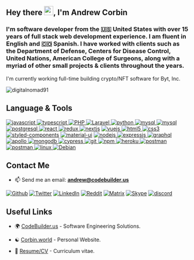 <h2>Hey there <img src="https://raw.githubusercontent.com/MartinHeinz/MartinHeinz/master/wave.gif" width="25px">, I'm Andrew Corbin</h2>
<h3>I'm software developer from the 🇺🇸 United States with over 15 years of full stack web development experience. I am fluent in English and 🇨🇴 Spanish. I have worked with clients such as the Department of Defense, Centers for Disease Control, United Nations, American College of Surgeons, along with a myriad of other small projects & clients throughout the years.</h3>

<p>I'm currently working full-time building crypto/NFT software for Byt, Inc.</p>

<p align="left"> <img src="https://komarev.com/ghpvc/?username=digitalnomad91&label=Profile%20views&color=0e75b6&style=flat" alt="digitalnomad91" /> </p>

<h2>Language & Tools</h2>
<p align="left">
	<a href="https://developer.mozilla.org/en-US/docs/Web/JavaScript" target="_blank"> <img src="https://img.shields.io/badge/JavaScript-F7DF1E?style=for-the-badge&logo=javascript&logoColor=black" alt="javascript" /> </a> 
	<a href="https://www.typescriptlang.org/" target="_blank"> <img src="https://img.shields.io/badge/TypeScript-007ACC?style=for-the-badge&logo=typescript&logoColor=white" alt="typescript" /> </a> 
	<a href="https://www.php.net/" target="_blank"> <img src="https://img.shields.io/badge/PHP-8892bf?style=for-the-badge&logo=PHP&logoColor=white" alt="PHP" /> </a> 
	<a href="https://laravel.com/" target="_blank"> <img src="https://img.shields.io/badge/Laravel-ff2d20?style=for-the-badge&logo=laravel&logoColor=white" alt="Laravel" /> </a> 
	<a href="https://www.python.org" target="_blank"> <img src="https://img.shields.io/badge/Python-14354C?style=for-the-badge&logo=python&logoColor=white" alt="python" /> </a>
	<a href="https://www.mysql.com/" target="_blank"> <img src="https://img.shields.io/badge/MYSQL-00758f?style=for-the-badge&logo=MYSQL&logoColor=white" alt="mysql" /> </a>
	<a href="https://mariadb.org/" target="_blank"> <img src="https://img.shields.io/badge/MariaDB-4e629a?style=for-the-badge&logo=mariadb&logoColor=white" alt="mysql" /> </a>
	<a href="https://www.postgresql.org" target="_blank"> <img src="https://img.shields.io/badge/PostgreSQL-316192?style=for-the-badge&logo=postgresql&logoColor=white" alt="postgresql" /> </a>
	<a href="https://reactjs.org/" target="_blank"> <img src="https://img.shields.io/badge/React-20232A?style=for-the-badge&logo=react&logoColor=61DAFB" alt="react" /> </a>
	<a href="https://redux.js.org" target="_blank"> <img src="https://img.shields.io/badge/Redux-593D88?style=for-the-badge&logo=redux&logoColor=white" alt="redux" /> </a>
	<a href="https://nextjs.org/" target="_blank"> <img src="https://img.shields.io/badge/next.js-000000?style=for-the-badge&logo=next.js&logoColor=white" alt="nextjs" /></a>
	<a href="https://vuejs.org/" target="_blank"> <img src="https://img.shields.io/badge/Vue.js-35495E?style=for-the-badge&logo=vue.js&logoColor=4FC08D" alt="vuejs" /> </a> 
	<a href="https://www.w3.org/html/" target="_blank"> <img src="https://img.shields.io/badge/HTML5-E34F26?style=for-the-badge&logo=html5&logoColor=white" alt="html5" /> </a>
	<a href="https://www.w3schools.com/css/" target="_blank"> <img src="https://img.shields.io/badge/CSS3-1572B6?style=for-the-badge&logo=css3&logoColor=white" alt="css3" /> </a>
	<a href="https://www.styled-components.com" target="_blank"> <img src="https://img.shields.io/badge/styled--components-DB7093?style=for-the-badge&logo=styled-components&logoColor=white" alt="styled-components" /></a>
	<a href="https://material-ui.org/" target="_blank"> <img src="https://img.shields.io/badge/Material--UI-0081CB?style=for-the-badge&logo=material-ui&logoColor=white" alt="material-ui" /></a>
	<a href="https://nodejs.org" target="_blank"> <img src="https://img.shields.io/badge/Node.js-43853D?style=for-the-badge&logo=node.js&logoColor=white" alt="nodejs" /> </a>
	<a href="https://www.expressjs.com" target="_blank"> <img src="https://img.shields.io/badge/Express.js-000000?style=for-the-badge&logo=express&logoColor=white" alt="expressjs" /> </a>
	<a href="https://graphql.org" target="_blank"> <img src="https://img.shields.io/badge/graphql-e535ab?style=for-the-badge&logo=graphql&logoColor=white" alt="graphql" /> </a>
	<a href="https://www.apollographql.com" target="_blank"> <img src="https://img.shields.io/badge/apollo-162A45?style=for-the-badge&logo=apollo%20graphql&logoColor=white" alt="apollo" /> </a>
	<a href="https://www.mongodb.com/" target="_blank"> <img src="https://img.shields.io/badge/MongoDB-4EA94B?style=for-the-badge&logo=mongodb&logoColor=white" alt="mongodb" /> </a>
	<a href="https://www.cypress.io" target="_blank"> <img src="https://img.shields.io/badge/cypress-000000?style=for-the-badge&logo=cypress&logoColor=white" alt="cypress" /> </a>
	<a href="https://git-scm.com/" target="_blank"> <img src="https://img.shields.io/badge/Git-F05032?style=for-the-badge&logo=git&logoColor=white" alt="git" /> </a>
	<a href="https://npmjs.com/" target="_blank"> <img src="https://img.shields.io/badge/npm-CB3837?style=for-the-badge&logo=npm&logoColor=white" alt="npm" /> </a>
	<a href="https://heroku.com" target="_blank"> <img src="https://img.shields.io/badge/Heroku-430098?style=for-the-badge&logo=heroku&logoColor=white" alt="heroku" /> </a>
	<a href="https://postman.com" target="_blank"> <img src="https://img.shields.io/badge/postman-E95723?style=for-the-badge&logo=postman&logoColor=white" alt="postman" /> </a>
	<a href="https://code.visualstudio.com" target="_blank"> <img src="https://img.shields.io/badge/VS_Code-0078D4?style=for-the-badge&logo=visual%20studio%20code&logoColor=white" alt="postman" /> </a>
	<a href="https://www.linux.org/" target="_blank"> <img src="https://img.shields.io/badge/linux-E79A00?style=for-the-badge&logo=linux&logoColor=white" alt="linux" /> </a>
	<a href="https://www.debian.org/" target="_blank"> <img src="https://img.shields.io/badge/Debian-a80030?style=for-the-badge&logo=Debian&logoColor=white" alt="Debian" /> </a>
</p>

<h2>Contact Me</h2>

- 📫 Send me an email: **andrew@codebuilder.us**

<p><a href="https://github.com/digitalnomad91" target="_blank"><img alt="Github" src="https://img.shields.io/badge/GitHub-161b22.svg?&style=for-the-badge&logo=Github&logoColor=white" /></a> 
<a href="https://twitter.com/digitalnomad91" target="_blank"><img alt="Twitter" src="https://img.shields.io/badge/twitter-%231DA1F2.svg?&style=for-the-badge&logo=twitter&logoColor=white" /></a> 
<a href="https://www.linkedin.com/in/digitalnomad91" target="_blank"><img alt="LinkedIn" src="https://img.shields.io/badge/linkedin-%230077B5.svg?&style=for-the-badge&logo=linkedin&logoColor=white" /></a> 
<a href="https://www.reddit.com/u/taofullstack" target="_blank"><img alt="Reddit" src="https://img.shields.io/badge/Reddit-FF4500?style=for-the-badge&logo=reddit&logoColor=white" /></a>
 <a href="https://matrix.subtlefu.ge/#/#root:subtlefu.ge" target="_blank"><img alt="Matrix" src="https://img.shields.io/matrix/subtlespace:subtlefu.ge?label=Matrix&logo=matrix&style=for-the-badge" /></a>
 <a href="https://join.skype.com/invite/jgfzj3ov5i5U" target="_blank"><img alt="Skype" src="https://img.shields.io/badge/Skype-00aff0.svg?&style=for-the-badge&logo=Skype&logoColor=white" /></a>	
 <a href="https://discordapp.com/users/542088220117303316/" target="_blank"><img alt="discord" src="https://img.shields.io/badge/Discord-5560e9?style=for-the-badge&logo=Discord&logoColor=white" /></a>	
	
</p>


 
<h2>Useful Links</h2>

- 🌍 <a href="https://codebuilder.us" target="_blank">CodeBuilder.us</a> - Software Engineering Solutions.

- ☯ <a href="https://corbin.world" target="_blank">Corbin.world</a> - Personal Website.

- 💼 <a href="https://corbin.world/resume" target="_blank">Resume/CV</a> - Curriculum vitae.
